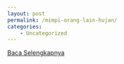 ```yaml
---
layout: post
permalink: /mimpi-orang-lain-hujan/
categories:
    - Uncategorized
---
```


[Baca Selengkapnya](/01)